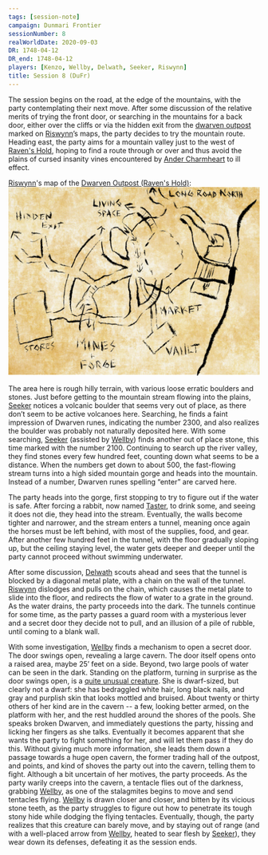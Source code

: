 ```yaml
---
tags: [session-note]
campaign: Dunmari Frontier
sessionNumber: 8
realWorldDate: 2020-09-03
DR: 1748-04-12
DR_end: 1748-04-12
players: [Kenzo, Wellby, Delwath, Seeker, Riswynn]
title: Session 8 (DuFr)
---
```


The session begins on the road, at the edge of the mountains, with the party contemplating their next move. After some discussion of the relative merits of trying the front door, or searching in the mountains for a back door, either over the cliffs or via the hidden exit from the [dwarven outpost](<../../../gazetteer/greater-dunmar/dunmari-basin/dwarven-outpost-raven-s-hold.md>) marked on [Riswynn](<../../../people/pcs/dunmar-fellowship/riswynn.md>)’s maps, the party decides to try the mountain route. Heading east, the party aims for a mountain valley just to the west of [Raven's Hold](<../../../gazetteer/greater-dunmar/dunmari-basin/raven-s-hold.md>), hoping to find a route through or over and thus avoid the plains of cursed insanity vines encountered by [Ander Charmheart](<../../../people/halflings/ander-charmheart.md>) to ill effect.

[Riswynn](<../../../people/pcs/dunmar-fellowship/riswynn.md>)'s map of the [Dwarven Outpost (Raven's Hold)](<../../../gazetteer/greater-dunmar/dunmari-basin/dwarven-outpost-raven-s-hold.md>):
![Raven Hold Dwarves](../../../assets/raven-hold-dwarves.png)

The area here is rough hilly terrain, with various loose erratic boulders and stones. Just before getting to the mountain stream flowing into the plains, [Seeker](<../../../people/pcs/dunmar-fellowship/seeker.md>) notices a volcanic boulder that seems very out of place, as there don’t seem to be active volcanoes here. Searching, he finds a faint impression of Dwarven runes, indicating the number 2300, and also realizes the boulder was probably not naturally deposited here. With some searching, [Seeker](<../../../people/pcs/dunmar-fellowship/seeker.md>) (assisted by [Wellby](<../../../people/pcs/dunmar-fellowship/wellby.md>)) finds another out of place stone, this time marked with the number 2100. Continuing to search up the river valley, they find stones every few hundred feet, counting down what seems to be a distance. When the numbers get down to about 500, the fast-flowing stream turns into a high sided mountain gorge and heads into the mountain. Instead of a number, Dwarven runes spelling “enter” are carved here.

The party heads into the gorge, first stopping to try to figure out if the water is safe. After forcing a rabbit, now named [Taster](<../../../people/pcs/dunmar-fellowship/companions/taster.md>), to drink some, and seeing it does not die, they head into the stream. Eventually, the walls become tighter and narrower, and the stream enters a tunnel, meaning once again the horses must be left behind, with most of the supplies, food, and gear. After another few hundred feet in the tunnel, with the floor gradually sloping up, but the ceiling staying level, the water gets deeper and deeper until the party cannot proceed without swimming underwater.

After some discussion, [Delwath](<../../../people/pcs/dunmar-fellowship/delwath.md>) scouts ahead and sees that the tunnel is blocked by a diagonal metal plate, with a chain on the wall of the tunnel. [Riswynn](<../../../people/pcs/dunmar-fellowship/riswynn.md>) dislodges and pulls on the chain, which causes the metal plate to slide into the floor, and redirects the flow of water to a grate in the ground. As the water drains, the party proceeds into the dark. The tunnels continue for some time, as the party passes a guard room with a mysterious lever and a secret door they decide not to pull, and an illusion of a pile of rubble, until coming to a blank wall.

With some investigation, [Wellby](<../../../people/pcs/dunmar-fellowship/wellby.md>) finds a mechanism to open a secret door. The door swings open, revealing a large cavern. The door itself opens onto a raised area, maybe 25’ feet on a side. Beyond, two large pools of water can be seen in the dark. Standing on the platform, turning in surprise as the door swings open, is a [quite unusual creature](<../../../people/other-nonhumans/inakara.md>). She is dwarf-sized, but clearly not a dwarf: she has bedraggled white hair, long black nails, and gray and purplish skin that looks mottled and bruised. About twenty or thirty others of her kind are in the cavern -- a few, looking better armed, on the platform with her, and the rest huddled around the shores of the pools. She speaks broken Dwarven, and immediately questions the party, hissing and licking her fingers as she talks. Eventually it becomes apparent that she wants the party to fight something for her, and will let them pass if they do this. Without giving much more information, she leads them down a passage towards a huge open cavern, the former trading hall of the outpost, and points, and kind of shoves the party out into the cavern, telling them to fight. Although a bit uncertain of her motives, the party proceeds. As the party warily creeps into the cavern, a tentacle flies out of the darkness, grabbing [Wellby](<../../../people/pcs/dunmar-fellowship/wellby.md>), as one of the stalagmites begins to move and send tentacles flying. [Wellby](<../../../people/pcs/dunmar-fellowship/wellby.md>) is drawn closer and closer, and bitten by its vicious stone teeth, as the party struggles to figure out how to penetrate its tough stony hide while dodging the flying tentacles. Eventually, though, the party realizes that this creature can barely move, and by staying out of range (and with a well-placed arrow from [Wellby](<../../../people/pcs/dunmar-fellowship/wellby.md>), heated to sear flesh by [Seeker](<../../../people/pcs/dunmar-fellowship/seeker.md>)), they wear down its defenses, defeating it as the session ends. 

